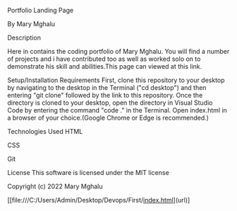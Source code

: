 Portfolio Landing Page

By Mary Mghalu

Description

Here in contains the coding portfolio of Mary Mghalu. You will find a number of projects and i have contributed too as well as worked solo on to demonstrate his skill and abilities.This page can viewed at this link.

Setup/Installation Requirements
First, clone this repository to your desktop by navigating to the desktop in the Terminal ("cd desktop") and then entering "git clone" followed by the link to this repository.
Once the directory is cloned to your desktop, open the directory in Visual Studio Code by entering the command "code ." in the Terminal.
Open index.html in a browser of your choice.(Google Chrome or Edge is recommended.)


Technologies Used
HTML

CSS

Git

License
This software is licensed under the MIT license

Copyright (c) 2022 Mary Mghalu

[[file:///C:/Users/Admin/Desktop/Devops/First/[index.html](file:///C:/Users/Admin/Desktop/Devops/First/index.html)](url)]

